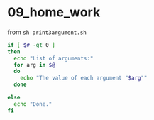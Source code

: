 # 09_home_work
from `sh print3argument.sh`
``` bash
if [ $# -gt 0 ]
then
  echo "List of arguments:"
  for arg in $@
  do
    echo "The value of each argument "$arg""
  done

else
  echo "Done."
fi
````